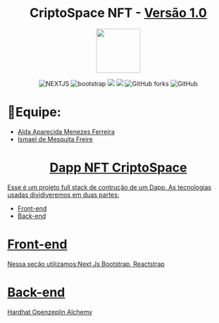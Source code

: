  <h1 align=center>CriptoSpace NFT - <a target="_blank" href="#" rel="nofollow">Versão 1.0</a> </h1>
<div id="header" align="center">
  <img src="https://seeklogo.com/images/N/next-js-logo-8FCFF51DD2-seeklogo.com.png" width="100"/>
</div> 

<p align=center>
  <img src="https://img.shields.io/badge/Next-black?style=for-the-badge&logo=next.js&logoColor=white" alt="NEXTJS">
  <img src="https://img.shields.io/badge/bootstrap-%23563D7C.svg?style=for-the-badge&logo=bootstrap&logoColor=white" alt="bootstrap">
  <img src='https://img.shields.io/badge/Reactrap-100000?style=for-the-badge&logo=React&logoColor=1ea7fd&labelColor=333333&color=333333'/>
   <img src="https://img.shields.io/badge/vercel-%23000000.svg?style=for-the-badge&logo=vercel&logoColor=white">
 <img alt="GitHub forks" src="https://img.shields.io/github/forks/mesquitaoliveira/desafio?style=for-the-badge">
 <img alt="GitHub" src="https://img.shields.io/github/license/{user/repo}?style=for-the-badge">
</p>

<h1>  👥Equipe: <br></h1>
<uL> 
	<li> <a href="https://www.linkedin.com/in/aldamenezes/">Alda Aparecida Menezes Ferreira  <br></li>
	<li> <a href="https://www.linkedin.com/in/ismael-mesquita"> Ismael de Mesquita Freire <br></li>
</ul>

<h1 align=center>Dapp NFT CriptoSpace<br></h1>

Esse é um projeto full stack de contrução de um Dapp. As tecnologias usadas dividiveremos em duas
partes:

<ul>
  <li>Front-end</li>
  <li>Back-end</li>
</ul>

# Front-end

Nessa seção utilizamos:Next Js Bootstrap, Reactstrap

# Back-end

Hardhat
Openzeplin
Alchemy

